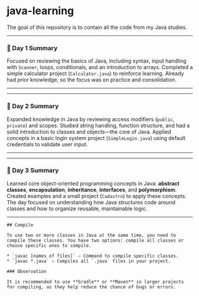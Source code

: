 # java-learning
The goal of this repository is to contain all the code from my Java studies.

---

### 📘 Day 1 Summary

Focused on reviewing the basics of Java, including syntax, input handling with `Scanner`, loops, conditionals, and an introduction to arrays. Completed a simple calculator project (`Calculator.java`) to reinforce learning. Already had prior knowledge, so the focus was on practice and consolidation.

---

---

### 📘 Day 2 Summary

Expanded knowledge in Java by reviewing access modifiers (`public`, `private`) and scopes. Studied string handling, function structure, and had a solid introduction to classes and objects—the core of Java. Applied concepts in a basic login system project (`SimpleLogin.java`) using default credentials to validate user input.

---

---

### 📘 Day 3 Summary

Learned core object-oriented programming concepts in Java: **abstract classes**, **encapsulation**, **inheritance**, **interfaces**, and **polymorphism**. Created examples and a small project (`Cadastro`) to apply these concepts. The day focused on understanding how Java structures code around classes and how to organize reusable, maintainable logic.

---

```
## Compile 

To use two or more classes in Java at the same time, you need to compile these classes. You have two options: compile all classes or choose specific ones to compile.

* `javac [names of files]` — Command to compile specific classes.
* `javac *.java` — Compiles all `.java` files in your project.

### Observation

It is recommended to use **Gradle** or **Maven** in larger projects for compiling, as they help reduce the chance of bugs or errors.
```
